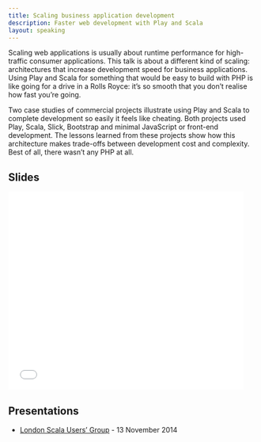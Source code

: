 ```yaml
---
title: Scaling business application development
description: Faster web development with Play and Scala
layout: speaking
---
```


Scaling web applications is usually about runtime performance for high-traffic consumer applications. This talk is about a different kind of scaling: architectures that increase development speed for business applications. Using Play and Scala for something that would be easy to build with PHP is like going for a drive in a Rolls Royce: it’s so smooth that you don’t realise how fast you’re going.

Two case studies of commercial projects illustrate using Play and Scala to complete development so easily it feels like cheating. Both projects used Play, Scala, Slick, Bootstrap and minimal JavaScript or front-end development. The lessons learned from these projects show how this architecture makes trade-offs between development cost and complexity. Best of all, there wasn’t any PHP at all.

## Slides

<iframe src="//www.slideshare.net/slideshow/embed_code/41534322" width="476" height="400" frameborder="0" marginwidth="0" marginheight="0" scrolling="no"></iframe>

## Presentations

* [London Scala Users’ Group](http://www.meetup.com/london-scala/events/210465962/) - 13 November 2014
